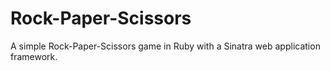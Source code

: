 # Rock-Paper-Scissors

A simple Rock-Paper-Scissors game in Ruby with a Sinatra web application framework.
